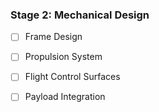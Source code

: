 ### Stage 2: Mechanical Design
- [ ] Frame Design
- [ ] Propulsion System
- [ ] Flight Control Surfaces
- [ ] Payload Integration

